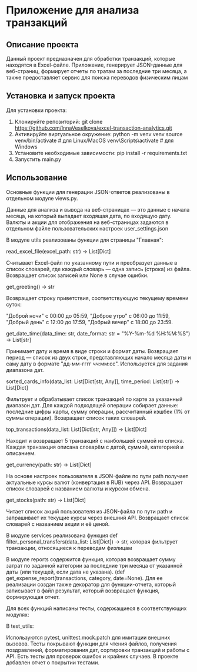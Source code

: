 # Приложение для анализа транзакций

## Описание проекта

Данный проект предназначен для обработки транзакций, которые находятся в Excel-файле. Приложение, 
генерирует JSON-данные для веб-страниц, формирует отчеты по тратам за последние три месяца, а также предоставляет 
сервис для поиска переводов физическим лицам

## Установка и запуск проекта

Для установки проекта:
1. Клонируйте репозиторий: 
git clone https://github.com/InnaVeselkova/excel-transaction-analytics.git
2. Активируйте виртуальное окружение:
python -m venv venv
source venv/bin/activate   # для Linux/MacOS
venv\Scripts\activate    # для Windows
3. Установите необходимые зависимости:
pip install -r requirements.txt
4. Запустить main.py

## Использование

Основные функции для генерации JSON-ответов реализованы в отдельном модуле views.py.

Данные для анализа и вывода на веб-страницах — это данные с начала месяца, на который выпадает входящая дата, по входящую дату.
Валюты и акции для отображения на веб-страницах задаются в отдельном файле пользовательских настроек 
user_settings.json

В модуле utils реализованы функции для страницы "Главная":

read_excel_file(excel_path: str) -> List[Dict] 

Считывает Excel-файл по указанному пути и преобразует данные в список словарей, где каждый словарь — одна запись (строка) из файла. Возвращает список записей или None в случае ошибки.

get_greeting() -> str 

Возвращает строку приветствия, соответствующую текущему времени суток:

"Доброй ночи" с 00:00 до 05:59,
"Доброе утро" с 06:00 до 11:59,
"Добрый день" с 12:00 до 17:59,
"Добрый вечер" с 18:00 до 23:59. 

get_date_time(data_time: str, date_format: str = "%Y-%m-%d %H:%M:%S") -> List[str] 

Принимает дату и время в виде строки и формат даты. Возвращает период — список из двух строк, представляющих начало месяца даты и саму дату в формате "дд-мм-гггг чч:мм:сс". Используется для задания диапазона дат.

sorted_cards_info(data_list: List[Dict[str, Any]], time_period: List[str]) -> List[Dict] 

Фильтрует и обрабатывает список транзакций по карте за указанный диапазон дат. Для каждой подходящей операции собирает данные:
последние цифры карты,
сумму операции, рассчитанный кэшбек (1% от суммы операции). Возвращает список таких словарей. 

top_transactions(data_list: List[Dict[str, Any]]) -> List[Dict] 

Находит и возвращает 5 транзакций с наибольшей суммой из списка. Каждая транзакция описана словарём с датой, суммой, категорией и описанием.

get_currency(path: str) -> List[Dict] 

На основе настроек пользователя в JSON-файле по пути path получает актуальные курсы валют (конвертация в RUB) через API. Возвращает список словарей с названием валюты и курсом обмена.

get_stocks(path: str) -> List[Dict] 

Читает список акций пользователя из JSON-файла по пути path и запрашивает их текущие курсы через внешний API. Возвращает список словарей с названием акции и её ценой. 

В модуле services реализована функция def filter_personal_transfers(data_list: List[Dict]) -> str, которая фильтрует транзакции, относящиеся к переводам физлицам 

В модуле reports содержится функция, которая возвращает сумму затрат по заданной категории за последние три месяца
    от указанной даты (или текущей, если дата не указана). (def get_expense_report(transactions, category, date=None).
Для ее реализации создан также декоратор для функции-отчета, который записывает в файл результат, который возвращает функция, формирующая отчет. 

Для всех функций написаны тесты, содержащиеся в соответствующих модулях: 

В test_utils: 

Используются pytest, unittest.mock.patch для имитации внешних вызовов.
Тесты покрывают функции для чтения файлов, получения поздравлений, форматирования дат, сортировки транзакций и работы с API.
Есть тесты для проверок ошибок и крайних случаев. В проекте добавлен отчет о покрытии тестами.
